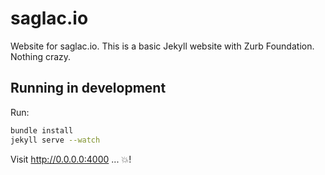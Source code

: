 # saglac.io

Website for saglac.io. This is a basic Jekyll website with Zurb Foundation. Nothing crazy.

## Running in development

Run:
```bash
bundle install
jekyll serve --watch
```

Visit http://0.0.0.0:4000 ... :boom:!
